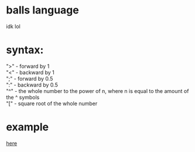 # balls language
idk lol

# syntax: 
">" - forward by 1 <br/>
"<" - backward by 1 <br/>
";" - forward by 0.5 <br/>
":" - backward by 0.5 <br/>
"^" - the whole number to the power of n, where n is equal to the amount of the ^ symbols <br/>
"[" - square root of the whole number

# example
[here](https://github.com/ma1de/balls.language/blob/main/code.abd)